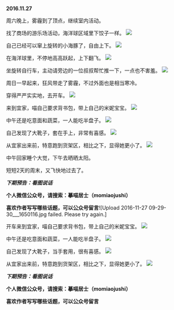 
**2016.11.27**

周六晚上，雾霾到了顶点，继续室内活动。

找了商场的游乐场活动，海洋球区域里下饺子一样。
![](http://imglf1.nosdn.127.net/img/ekZEcjh2N1IreFpYcDA2dUlJQVlSTjVzZUFNekZRRVJEQUNldE53SmFQaz0.jpg)


自己已经可以窜上旋转的小海豚了，自由上下。
![](http://imglf1.nosdn.127.net/img/cWlGUVhjcmVCeWQ1SXZHdmZGbFQreTRpMWUveXJLNmcxcWk0WTNuRTRjaz0.jpg)


在海洋球里，不停地高高跃起，上下翻飞。
![](http://imglf0.nosdn.127.net/img/QmlVK09pNUVQaXJ1YlFYSDZ5eWRoU1hGTE1aZmZkZEFBQ2ZDOU5SOW5COD0.jpg)


坐旋转自行车，主动请旁边的一位叔叔帮忙推一下，一点也不害羞。
![](http://imglf.nosdn.127.net/img/TFROd2Z6YW1yRFdVM1dBWVEzcm40UUtjdE45aW5hUDRXZElsZjBySHpvST0.jpg)


周日一早起来，狂风带走了雾霾，不过外面也是相当寒冷。

穿得严严实实地，去开车。
![](http://imglf2.nosdn.127.net/img/clNXVTc3S3NWb2Jjb3FHcXcvZ09VZUFYc2dLd2VVMXgzL3F0aTB5ZE5hcz0.jpg)


来到宜家，喵自己要求背书包，带上自己的米妮宝宝。
![](http://imglf.nosdn.127.net/img/M29jVjZteGdHOUxiakNpOU1aQm9TbGNjMVAraWVockVmSEpTS0xZNjJ6dz0.jpg)


中午还是吃意面和蔬菜，一人能吃半盘子。
![](http://imglf.nosdn.127.net/img/ais3VEVRdUxVdWFURUtNTFhCVnUwNDVXd05veGdwbUZ2Q2JoeWJaemdJaz0.jpg)


自己发现了大靴子，套在手上，非常有喜感。
![](http://imglf0.nosdn.127.net/img/eEtoWnMxcFptWitXeDFoM2s0NTZPdHZmNXhqOUtqS0V1dEhJaTRpNTQxWT0.jpg)


从宜家出来前，特意跑到货架区，相比之下，显得她更小了。
![](http://imglf2.nosdn.127.net/img/TkRZVGs0Z1lNdVArWkRSOGtpTFdpbDFaTHdJVThvWmtab0pLMmlaMFZxcz0.jpg)


中午回家睡个大觉，下午去晒晒太阳。

短短2天的周末，又飞快地过去了。


***下期预告：看图说话***


**个人微信公众号，请搜索：摹喵居士（momiaojushi）**

**喜欢作者写写哪些话题，可以公众号留言**![Upload 2016-11-27 09-29-30___1650116.jpg failed. Please try again.]

开车来到宜家，喵自己要求背书包，带上自己的米妮宝宝。
![](http://imglf.nosdn.127.net/img/M29jVjZteGdHOUxiakNpOU1aQm9TbGNjMVAraWVockVmSEpTS0xZNjJ6dz0.jpg)


中午还是吃意面和蔬菜，一人能吃半盘子。
![](http://imglf.nosdn.127.net/img/ais3VEVRdUxVdWFURUtNTFhCVnUwNDVXd05veGdwbUZ2Q2JoeWJaemdJaz0.jpg)


自己发现了大靴子，当手套用，很有喜感。
![](http://imglf0.nosdn.127.net/img/eEtoWnMxcFptWitXeDFoM2s0NTZPdHZmNXhqOUtqS0V1dEhJaTRpNTQxWT0.jpg)


从宜家出来前，特意跑到货架区，相比之下，显得她更小了。
![](http://imglf2.nosdn.127.net/img/TkRZVGs0Z1lNdVArWkRSOGtpTFdpbDFaTHdJVThvWmtab0pLMmlaMFZxcz0.jpg)



***下期预告：看图说话***


**个人微信公众号，请搜索：摹喵居士（momiaojushi）**

**喜欢作者写写哪些话题，可以公众号留言**
